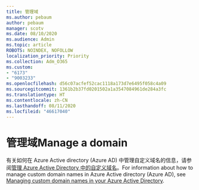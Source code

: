 ```yaml
---
title: 管理域
ms.author: pebaum
author: pebaum
manager: scotv
ms.date: 08/10/2020
ms.audience: Admin
ms.topic: article
ROBOTS: NOINDEX, NOFOLLOW
localization_priority: Priority
ms.collection: Adm_O365
ms.custom:
- "6173"
- "9003233"
ms.openlocfilehash: d56c07acfef52cac1118a173d7e6495f058c4a09
ms.sourcegitcommit: 1361b2b37fd0201502a1a3547084961de284a3fc
ms.translationtype: HT
ms.contentlocale: zh-CN
ms.lasthandoff: 08/11/2020
ms.locfileid: "46617040"
---
```

# <a name="manage-a-domain"></a><span data-ttu-id="2ee20-102">管理域</span><span class="sxs-lookup"><span data-stu-id="2ee20-102">Manage a domain</span></span>

<span data-ttu-id="2ee20-103">有关如何在 Azure Active directory (Azure AD) 中管理自定义域名的信息，请参阅[管理 Azure Active Directory 中的自定义域名](https://docs.microsoft.com/azure/active-directory/users-groups-roles/domains-manage)。</span><span class="sxs-lookup"><span data-stu-id="2ee20-103">For information about how to manage custom domain names in Azure Active directory (Azure AD), see [Managing custom domain names in your Azure Active Directory](https://docs.microsoft.com/azure/active-directory/users-groups-roles/domains-manage).</span></span>